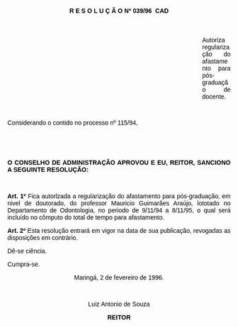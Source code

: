 <BODY TEXT="#000000">

<B><FONT FACE="Arial"><P ALIGN="CENTER">R E S O L U &Ccedil; &Atilde; O  Nº 039/96  CAD</P>
</B><P ALIGN="JUSTIFY"></P>
<P ALIGN="JUSTIFY">&nbsp;</P><DIR>
<DIR>
<DIR>
<DIR>
<DIR>
<DIR>
<DIR>
<DIR>
<DIR>
<DIR>
<DIR>

<P ALIGN="JUSTIFY">Autoriza regulariza&ccedil;&atilde;o do afastamento para p&oacute;s-gradua&ccedil;&atilde;o de docente. </P>
</FONT><FONT SIZE=2>
<P>&nbsp;</P></DIR>
</DIR>
</DIR>
</DIR>
</DIR>
</DIR>
</DIR>
</DIR>
</DIR>
</DIR>
</DIR>

</FONT><FONT FACE="Arial"><P ALIGN="JUSTIFY">Considerando o contido no processo nº 115/94,</P>
<P ALIGN="JUSTIFY"></P>
<P ALIGN="JUSTIFY">&nbsp;</P>
<P ALIGN="JUSTIFY">&nbsp;</P>
<B><P ALIGN="JUSTIFY">O CONSELHO DE ADMINISTRA&Ccedil;&Atilde;O APROVOU E EU, REITOR, SANCIONO A SEGUINTE RESOLU&Ccedil;&Atilde;O: </P>
</B><P ALIGN="JUSTIFY"></P>
<P ALIGN="JUSTIFY">&nbsp;</P>
<B><P ALIGN="JUSTIFY">Art. 1º</B> Fica autorlzada a regulariza&ccedil;&atilde;o do afastamento para p&oacute;s-gradua&ccedil;&atilde;o, em nivel de doutorado, do professor Mauricio Guimar&atilde;es Ara&uacute;jo, lototado no Departamento de Odontologia, no periodo de 9/11/94 a 8/11/95, o qual ser&aacute; inclu&iacute;do no c&ocirc;mputo do total de tempo para afastamento.</P>
<B><P ALIGN="JUSTIFY">Art. 2º</B> Esta resolu&ccedil;&atilde;o entrar&aacute; em vigor na data de sua publica&ccedil;&atilde;o,  revogadas as disposi&ccedil;&otilde;es em contr&aacute;rio.</P>
<P ALIGN="JUSTIFY">D&ecirc;-se ci&ecirc;ncia.</P>
<P ALIGN="JUSTIFY">Cumpra-se.</P>
<P ALIGN="CENTER">Maring&aacute;, 2 de fevereiro de 1996.</P>
<P ALIGN="CENTER"></P>
<P ALIGN="CENTER">&nbsp;</P>
<P ALIGN="CENTER">Luiz Antonio de Souza</P>
<B><P ALIGN="CENTER">REITOR</P>
</B><P ALIGN="CENTER"></P></FONT></BODY>
